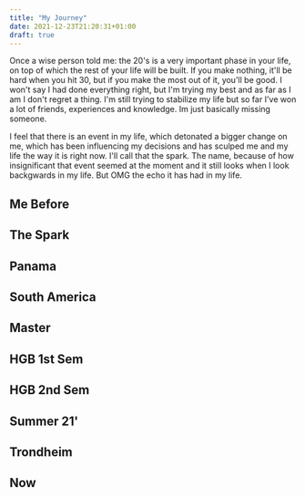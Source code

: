 ```yaml
---
title: "My Journey"
date: 2021-12-23T21:20:31+01:00
draft: true
---
```


Once a wise person told me: the 20's is a very important phase in your life, on top of which the rest of your life will be built. If you make nothing, it'll be hard when you hit 30, but if you make the most out of it, you'll be good.
I won't say I had done everything right, but I'm trying my best and as far as I am I don't regret a thing. I'm still trying to stabilize my life but so far I've won a lot of friends, experiences and knowledge. Im just basically missing someone.

I feel that there is an event in my life, which detonated a bigger change on me, which has been influencing my decisions and has sculped me and my life the way it is right now. I'll call that the spark. The name, because of how insignificant that event seemed at the moment and it still looks when I look backgwards in my life. But OMG the echo it has had in my life.

## Me Before

## The Spark

## Panama

## South America

## Master

## HGB 1st Sem

## HGB 2nd Sem

## Summer 21'

## Trondheim

## Now